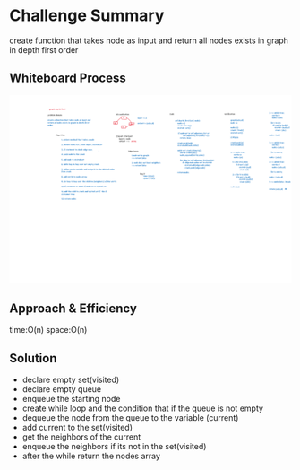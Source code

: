 # Challenge Summary
create function  that takes node as input and return all nodes exists in graph in depth first order

## Whiteboard Process
![image](./assets/challenge-38-graph-depth-first.png)

## Approach & Efficiency
time:O(n)
space:O(n)

## Solution
- declare empty set(visited)
- declare empty queue
- enqueue the starting node
- create while loop and the condition that if the queue is not empty
- dequeue the node from the queue to the variable (current)
- add current to the set(visited)
- get the neighbors of the current
- enqueue the neighbors if its not in the set(visited)
- after the while return the nodes array